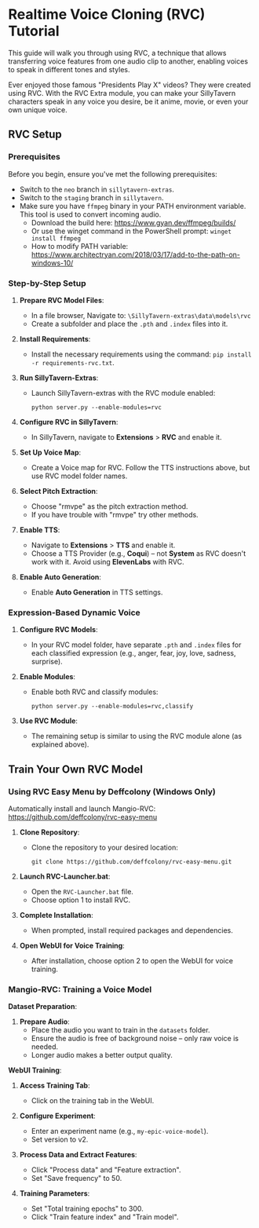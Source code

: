 # Realtime Voice Cloning (RVC) Tutorial

This guide will walk you through using RVC, a technique that allows transferring voice features from one audio clip to another, enabling voices to speak in different tones and styles.

Ever enjoyed those famous "Presidents Play X" videos? They were created using RVC. With the RVC Extra module, you can make your SillyTavern characters speak in any voice you desire, be it anime, movie, or even your own unique voice.

## RVC Setup

### Prerequisites

Before you begin, ensure you've met the following prerequisites:

- Switch to the `neo` branch in `sillytavern-extras`.
- Switch to the `staging` branch in `sillytavern`.
- Make sure you have `ffmpeg` binary in your PATH environment variable. This tool is used to convert incoming audio.
   - Download the build here: https://www.gyan.dev/ffmpeg/builds/
   - Or use the winget command in the PowerShell prompt: `winget install ffmpeg`
   - How to modify PATH variable: https://www.architectryan.com/2018/03/17/add-to-the-path-on-windows-10/

### Step-by-Step Setup

1. **Prepare RVC Model Files**:
   - In a file browser, Navigate to: `\SillyTavern-extras\data\models\rvc` 
   - Create a subfolder and place the `.pth` and `.index` files into it.

2. **Install Requirements**:
   - Install the necessary requirements using the command: `pip install -r requirements-rvc.txt`.

3. **Run SillyTavern-Extras**:
   - Launch SillyTavern-extras with the RVC module enabled:
     ```shell
     python server.py --enable-modules=rvc
     ```

4. **Configure RVC in SillyTavern**:
   - In SillyTavern, navigate to **Extensions** > **RVC** and enable it.

5. **Set Up Voice Map**:
   - Create a Voice map for RVC. Follow the TTS instructions above, but use RVC model folder names.

6. **Select Pitch Extraction**:
   - Choose "rmvpe" as the pitch extraction method.
   - If you have trouble with "rmvpe" try other methods.

7. **Enable TTS**:
   - Navigate to **Extensions** > **TTS** and enable it.
   - Choose a TTS Provider (e.g., **Coqui**) – not **System** as RVC doesn't work with it. Avoid using **ElevenLabs** with RVC.

8. **Enable Auto Generation**:
   - Enable **Auto Generation** in TTS settings.

### Expression-Based Dynamic Voice

1. **Configure RVC Models**:
   - In your RVC model folder, have separate `.pth` and `.index` files for each classified expression (e.g., anger, fear, joy, love, sadness, surprise).

2. **Enable Modules**:
   - Enable both RVC and classify modules:
     ```shell
     python server.py --enable-modules=rvc,classify
     ```

3. **Use RVC Module**:
   - The remaining setup is similar to using the RVC module alone (as explained above).

## Train Your Own RVC Model

### Using RVC Easy Menu by Deffcolony (Windows Only)

Automatically install and launch Mangio-RVC: https://github.com/deffcolony/rvc-easy-menu

1. **Clone Repository**:
   - Clone the repository to your desired location:
     ```shell
     git clone https://github.com/deffcolony/rvc-easy-menu.git
     ```

2. **Launch RVC-Launcher.bat**:
   - Open the `RVC-Launcher.bat` file.
   - Choose option 1 to install RVC.

3. **Complete Installation**:
   - When prompted, install required packages and dependencies.

4. **Open WebUI for Voice Training**:
   - After installation, choose option 2 to open the WebUI for voice training.

### Mangio-RVC: Training a Voice Model

**Dataset Preparation**:

1. **Prepare Audio**:
   - Place the audio you want to train in the `datasets` folder.
   - Ensure the audio is free of background noise – only raw voice is needed.
   - Longer audio makes a better output quality.

**WebUI Training**:

1. **Access Training Tab**:
   - Click on the training tab in the WebUI.

2. **Configure Experiment**:
   - Enter an experiment name (e.g., `my-epic-voice-model`).
   - Set version to v2.

3. **Process Data and Extract Features**:
   - Click "Process data" and "Feature extraction".
   - Set "Save frequency" to 50.

4. **Training Parameters**:
   - Set "Total training epochs" to 300.
   - Click "Train feature index" and "Train model".
